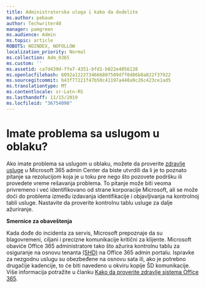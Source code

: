 ```yaml
---
title: Administratorska uloga i kako da dodelite
ms.author: pebaum
author: Techwriter40
manager: pamgreen
ms.audience: Admin
ms.topic: article
ROBOTS: NOINDEX, NOFOLLOW
localization_priority: Normal
ms.collection: Adm_O365
ms.custom: ''
ms.assetid: ca7d439d-ffe7-4351-bfd1-b022e4056138
ms.openlocfilehash: 6092a1222734666807509dff0d86b8a822f37922
ms.sourcegitcommit: b43f77221f47b50c41197a448a9c26c423ce1ad5
ms.translationtype: MT
ms.contentlocale: sr-Latn-RS
ms.lasthandoff: 11/15/2019
ms.locfileid: "36754098"
---
```

# <a name="experiencing-problems-with-a-cloud-service"></a>Imate problema sa uslugom u oblaku?

Ako imate problema sa uslugom u oblaku, možete da proverite [zdravlje usluge](https://admin.microsoft.com/AdminPortal/Home#/servicehealth) u Microsoft 365 admin Center da biste utvrdili da li je to poznato pitanje sa rezolucijom koja je u toku pre nego što pozovete podršku ili provedete vreme rešavanja problema. To pitanje može biti veoma privremeno i već identifikovano od strane korporacije Microsoft, ali se može doći do problema između izdavanja identifikacije i objavljivanja na kontrolnoj tabli usluge. Nastavite da proverite kontrolnu tablu usluge za dalje ažuriranje.

**Smernice za obaveštenja**

Kada dođe do incidenta za servis, Microsoft prepoznaje da su blagovremeni, ciljani i precizne komunikacije kritični za klijente. Microsoft obaviće Office 365 administratore tako što ažurira kontrolnu tablu za osiguranje na osnovu tenanta [(SHD)](https://admin.microsoft.com/AdminPortal/Home#/servicehealth) na Office 365 admin portalu. Ispravke za nezgodnu uslugu su obezbeđene na osnovu sata ili, ako je potrebno drugačije kadencije, to će biti navedeno u okviru kopije ŠD komunikacije. Više informacija potražite u članku [Kako da proverite zdravlje sistema Office 365](https://docs.microsoft.com/office365/enterprise/view-service-health).


